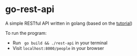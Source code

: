 # go-rest-api

A simple RESTful API written in golang (based on the [tutorial](https://tutorialedge.net/golang/creating-restful-api-with-golang/))

To run the program:
- Run ` go build && ./rest-api` in your terminal
- Visit `localhost:8000/people` in your browser

